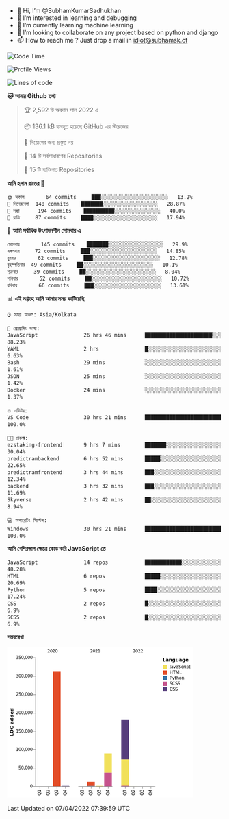- 👋 Hi, I’m @SubhamKumarSadhukhan
- 👀 I’m interested in learning and debugging
- 🌱 I’m currently learning machine learning
- 💞️ I’m looking to collaborate on any project based on python and django
- 📫 How to reach me ?
      Just drop a mail in idiot@subhamsk.cf

<!---
SubhamKumarSadhukhan/SubhamKumarSadhukhan is a ✨ special ✨ repository because its `README.md` (this file) appears on your GitHub profile.
You can click the Preview link to take a look at your changes.
--->


<!--START_SECTION:waka-->
![Code Time](http://img.shields.io/badge/Code%20Time-401%20hrs%2030%20mins-blue)

![Profile Views](http://img.shields.io/badge/%E0%A6%AA%E0%A7%8D%E0%A6%B0%E0%A7%8B%E0%A6%AB%E0%A6%BE%E0%A6%87%E0%A6%B2%20%E0%A6%A6%E0%A6%B0%E0%A7%8D%E0%A6%B6%E0%A6%A8-2-blue)

![Lines of code](https://img.shields.io/badge/%E0%A6%B9%E0%A7%8D%E0%A6%AF%E0%A6%BE%E0%A6%B2%E0%A7%8B%20%E0%A6%93%E0%A6%AF%E0%A6%BC%E0%A6%BE%E0%A6%B0%E0%A7%8D%E0%A6%B2%E0%A7%8D%E0%A6%A1%20%E0%A6%A5%E0%A7%87%E0%A6%95%E0%A7%87%20%E0%A6%86%E0%A6%AE%E0%A6%BF%20%E0%A6%B2%E0%A6%BF%E0%A6%96%E0%A7%87%E0%A6%9B%E0%A6%BF-598%20Thousand%20%E0%A6%95%E0%A7%8B%E0%A6%A1%E0%A7%87%E0%A6%B0%20%E0%A6%B2%E0%A6%BE%E0%A6%87%E0%A6%A8-blue)

**🐱 আমার Github তথ্য** 

> 🏆 2,592 টি অবদান সাল 2022 এ
 > 
> 📦 136.1 kB ব্যবহৃত হয়েছে GitHub এর স্টরেজের 
 > 
> 🚫 নিয়োগের জন্য প্রস্তুত নয়
 > 
> 📜 14 টি সর্বসাধারণের Repositories 
 > 
> 🔑 15 টি ব্যক্তিগত Repositories  
 > 
**আমি হলাম রাতের 🦉** 

```text
🌞 সকাল       64 commits     ███░░░░░░░░░░░░░░░░░░░░░░   13.2% 
🌆 দিনেরবেলা  140 commits    ███████░░░░░░░░░░░░░░░░░░   28.87% 
🌃 সন্ধা      194 commits    ██████████░░░░░░░░░░░░░░░   40.0% 
🌙 রাত্রি     87 commits     ████░░░░░░░░░░░░░░░░░░░░░   17.94%

```
📅 **আমি সর্বাধিক উৎপাদনশীল সোমবার এ** 

```text
সোমবার       145 commits    ███████░░░░░░░░░░░░░░░░░░   29.9% 
মঙ্গলবার     72 commits     ███░░░░░░░░░░░░░░░░░░░░░░   14.85% 
বুধবার       62 commits     ███░░░░░░░░░░░░░░░░░░░░░░   12.78% 
বৃহস্পতিবার  49 commits     ██░░░░░░░░░░░░░░░░░░░░░░░   10.1% 
শুক্রবার     39 commits     ██░░░░░░░░░░░░░░░░░░░░░░░   8.04% 
শনিবার       52 commits     ██░░░░░░░░░░░░░░░░░░░░░░░   10.72% 
রবিবার       66 commits     ███░░░░░░░░░░░░░░░░░░░░░░   13.61%

```


📊 **এই সপ্তাহে আমি আমার সময় কাটিয়েছি** 

```text
⌚︎ সময় অঞ্চল: Asia/Kolkata

💬 প্রোগ্রামিং ভাষা: 
JavaScript               26 hrs 46 mins      ██████████████████████░░░   88.23% 
YAML                     2 hrs               █░░░░░░░░░░░░░░░░░░░░░░░░   6.63% 
Bash                     29 mins             ░░░░░░░░░░░░░░░░░░░░░░░░░   1.61% 
JSON                     25 mins             ░░░░░░░░░░░░░░░░░░░░░░░░░   1.42% 
Docker                   24 mins             ░░░░░░░░░░░░░░░░░░░░░░░░░   1.37%

🔥 এডিটর: 
VS Code                  30 hrs 21 mins      █████████████████████████   100.0%

🐱‍💻 প্রকল্ম: 
ezstaking-frontend       9 hrs 7 mins        ███████░░░░░░░░░░░░░░░░░░   30.04% 
predictrambackend        6 hrs 52 mins       █████░░░░░░░░░░░░░░░░░░░░   22.65% 
predictramfrontend       3 hrs 44 mins       ███░░░░░░░░░░░░░░░░░░░░░░   12.34% 
backend                  3 hrs 32 mins       ███░░░░░░░░░░░░░░░░░░░░░░   11.69% 
Skyverse                 2 hrs 42 mins       ██░░░░░░░░░░░░░░░░░░░░░░░   8.94%

💻 অপারেটিং সিস্টেম: 
Windows                  30 hrs 21 mins      █████████████████████████   100.0%

```

**আমি বেশিরভাগ ক্ষেত্রে কোড করি JavaScript তে** 

```text
JavaScript               14 repos            ████████████░░░░░░░░░░░░░   48.28% 
HTML                     6 repos             █████░░░░░░░░░░░░░░░░░░░░   20.69% 
Python                   5 repos             ████░░░░░░░░░░░░░░░░░░░░░   17.24% 
CSS                      2 repos             █░░░░░░░░░░░░░░░░░░░░░░░░   6.9% 
SCSS                     2 repos             █░░░░░░░░░░░░░░░░░░░░░░░░   6.9%

```


**সময়রেখা**

![Chart not found](https://raw.githubusercontent.com/SubhamKumarSadhukhan/SubhamKumarSadhukhan/main/charts/bar_graph.png) 


 Last Updated on 07/04/2022 07:39:59 UTC
<!--END_SECTION:waka-->
